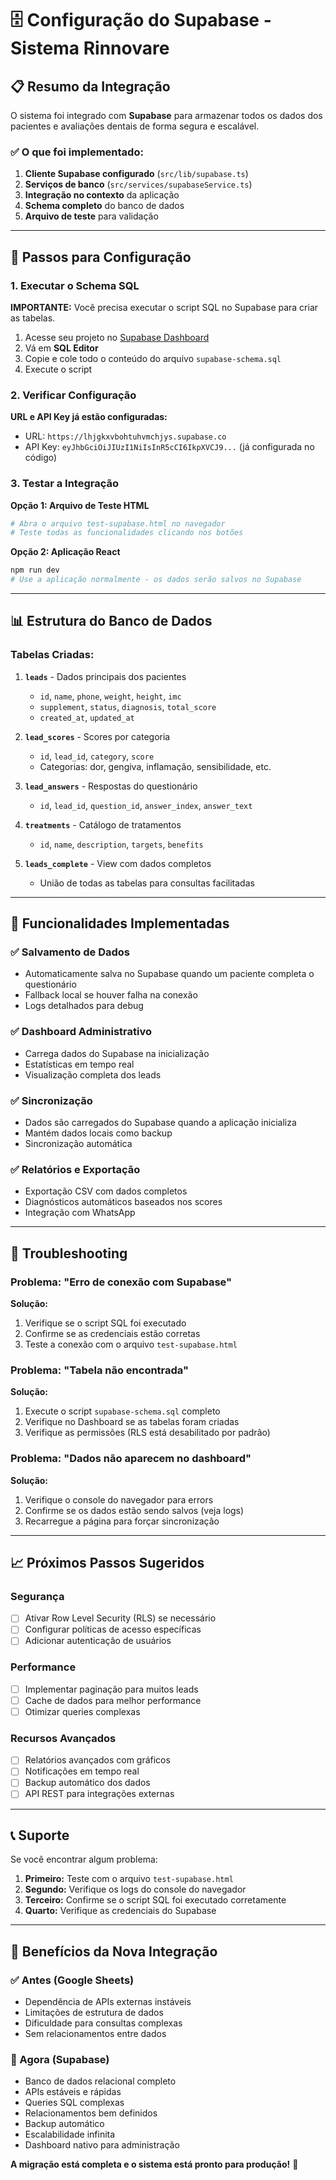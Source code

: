 # 🗄️ Configuração do Supabase - Sistema Rinnovare

## 📋 Resumo da Integração

O sistema foi integrado com **Supabase** para armazenar todos os dados dos pacientes e avaliações dentais de forma segura e escalável.

### ✅ O que foi implementado:

1. **Cliente Supabase configurado** (`src/lib/supabase.ts`)
2. **Serviços de banco** (`src/services/supabaseService.ts`)
3. **Integração no contexto** da aplicação
4. **Schema completo** do banco de dados
5. **Arquivo de teste** para validação

---

## 🚀 Passos para Configuração

### 1. Executar o Schema SQL

**IMPORTANTE:** Você precisa executar o script SQL no Supabase para criar as tabelas.

1. Acesse seu projeto no [Supabase Dashboard](https://supabase.com/dashboard)
2. Vá em **SQL Editor**
3. Copie e cole todo o conteúdo do arquivo `supabase-schema.sql`
4. Execute o script

### 2. Verificar Configuração

**URL e API Key já estão configuradas:**
- URL: `https://lhjgkxvbohtuhvmchjys.supabase.co`
- API Key: `eyJhbGciOiJIUzI1NiIsInR5cCI6IkpXVCJ9...` (já configurada no código)

### 3. Testar a Integração

**Opção 1: Arquivo de Teste HTML**
```bash
# Abra o arquivo test-supabase.html no navegador
# Teste todas as funcionalidades clicando nos botões
```

**Opção 2: Aplicação React**
```bash
npm run dev
# Use a aplicação normalmente - os dados serão salvos no Supabase
```

---

## 📊 Estrutura do Banco de Dados

### Tabelas Criadas:

1. **`leads`** - Dados principais dos pacientes
   - `id`, `name`, `phone`, `weight`, `height`, `imc`
   - `supplement`, `status`, `diagnosis`, `total_score`
   - `created_at`, `updated_at`

2. **`lead_scores`** - Scores por categoria
   - `id`, `lead_id`, `category`, `score`
   - Categorias: dor, gengiva, inflamação, sensibilidade, etc.

3. **`lead_answers`** - Respostas do questionário
   - `id`, `lead_id`, `question_id`, `answer_index`, `answer_text`

4. **`treatments`** - Catálogo de tratamentos
   - `id`, `name`, `description`, `targets`, `benefits`

5. **`leads_complete`** - View com dados completos
   - União de todas as tabelas para consultas facilitadas

---

## 🔧 Funcionalidades Implementadas

### ✅ Salvamento de Dados
- Automaticamente salva no Supabase quando um paciente completa o questionário
- Fallback local se houver falha na conexão
- Logs detalhados para debug

### ✅ Dashboard Administrativo
- Carrega dados do Supabase na inicialização
- Estatísticas em tempo real
- Visualização completa dos leads

### ✅ Sincronização
- Dados são carregados do Supabase quando a aplicação inicializa
- Mantém dados locais como backup
- Sincronização automática

### ✅ Relatórios e Exportação
- Exportação CSV com dados completos
- Diagnósticos automáticos baseados nos scores
- Integração com WhatsApp

---

## 🐛 Troubleshooting

### Problema: "Erro de conexão com Supabase"
**Solução:**
1. Verifique se o script SQL foi executado
2. Confirme se as credenciais estão corretas
3. Teste a conexão com o arquivo `test-supabase.html`

### Problema: "Tabela não encontrada"
**Solução:**
1. Execute o script `supabase-schema.sql` completo
2. Verifique no Dashboard se as tabelas foram criadas
3. Verifique as permissões (RLS está desabilitado por padrão)

### Problema: "Dados não aparecem no dashboard"
**Solução:**
1. Verifique o console do navegador para errors
2. Confirme se os dados estão sendo salvos (veja logs)
3. Recarregue a página para forçar sincronização

---

## 📈 Próximos Passos Sugeridos

### Segurança
- [ ] Ativar Row Level Security (RLS) se necessário
- [ ] Configurar políticas de acesso específicas
- [ ] Adicionar autenticação de usuários

### Performance
- [ ] Implementar paginação para muitos leads
- [ ] Cache de dados para melhor performance
- [ ] Otimizar queries complexas

### Recursos Avançados
- [ ] Relatórios avançados com gráficos
- [ ] Notificações em tempo real
- [ ] Backup automático dos dados
- [ ] API REST para integrações externas

---

## 📞 Suporte

Se você encontrar algum problema:

1. **Primeiro:** Teste com o arquivo `test-supabase.html`
2. **Segundo:** Verifique os logs do console do navegador
3. **Terceiro:** Confirme se o script SQL foi executado corretamente
4. **Quarto:** Verifique as credenciais do Supabase

---

## 🎯 Benefícios da Nova Integração

### ✅ Antes (Google Sheets)
- Dependência de APIs externas instáveis
- Limitações de estrutura de dados
- Dificuldade para consultas complexas
- Sem relacionamentos entre dados

### 🚀 Agora (Supabase)
- Banco de dados relacional completo
- APIs estáveis e rápidas
- Queries SQL complexas
- Relacionamentos bem definidos
- Backup automático
- Escalabilidade infinita
- Dashboard nativo para administração

**A migração está completa e o sistema está pronto para produção!** 🎉 